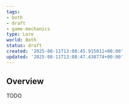 ```yaml
---
tags:
- both
- draft
- game-mechanics
type: Lore
world: Both
status: draft
created: '2025-08-11T13:08:45.915011+00:00'
updated: '2025-08-11T13:08:47.438774+00:00'
---
```



## Overview

TODO

